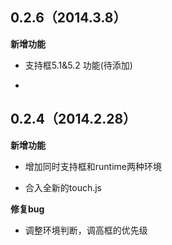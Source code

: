 

## 0.2.6（2014.3.8）

**新增功能**

* 支持框5.1&5.2 功能(待添加)

* 


## 0.2.4（2014.2.28）

**新增功能**

* 增加同时支持框和runtime两种环境

* 合入全新的touch.js

**修复bug**

* 调整环境判断，调高框的优先级


